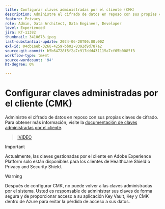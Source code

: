 ```yaml
---
title: Configurar claves administradas por el cliente (CMK)
description: Administre el cifrado de datos en reposo con sus propias claves de cifrado.
feature: Privacy
role: Admin, Data Architect, Data Engineer, Developer
level: Experienced
jira: KT-11382
thumbnail: 3410673.jpeg
last-substantial-update: 2024-06-28T00:00:00Z
exl-id: 04cb1aeb-3260-4259-bb02-8392d9d787a2
source-git-commit: b5b64728f5f2a7c917ddd431115a7cf65b0085f3
workflow-type: tm+mt
source-wordcount: '94'
ht-degree: 0%

---
```


# Configurar claves administradas por el cliente (CMK)

Administre el cifrado de datos en reposo con sus propias claves de cifrado. Para obtener más información, visite la [documentación de claves administradas por el cliente](https://experienceleague.adobe.com/docs/experience-platform/landing/governance-privacy-security/customer-managed-keys.html).

>[!VIDEO](https://video.tv.adobe.com/v/3410673/?learn=on)

>[!IMPORTANT]
>
> Actualmente, las claves gestionadas por el cliente en Adobe Experience Platform solo están disponibles para los clientes de Healthcare Shield o Privacy and Security Shield.

>[!WARNING]
>
>Después de configurar CMK, no puede volver a las claves administradas por el sistema. Usted es responsable de administrar sus claves de forma segura y de proporcionar acceso a su aplicación Key Vault, Key y CMK dentro de Azure para evitar la pérdida de acceso a sus datos.
